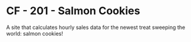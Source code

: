 # CF - 201 - Salmon Cookies

A site that calculates hourly sales data for the newest treat sweeping the world: salmon cookies!